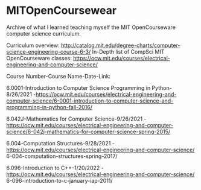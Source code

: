 # MITOpenCoursewear
Archive of what I learned teaching myself the MIT OpenCourseware computer science curriculum.

Curriculum overview: http://catalog.mit.edu/degree-charts/computer-science-engineering-course-6-3/
In-Depth list of CompSci MIT OpenCourseware classes: https://ocw.mit.edu/courses/electrical-engineering-and-computer-science/

Course Number-Course Name-Date-Link:

6.0001-Introduction to Computer Science Programming in Python-8/26/2021
-https://ocw.mit.edu/courses/electrical-engineering-and-computer-science/6-0001-introduction-to-computer-science-and-programming-in-python-fall-2016/

6.042J-Mathematics for Computer Science-9/26/2021
-https://ocw.mit.edu/courses/electrical-engineering-and-computer-science/6-042j-mathematics-for-computer-science-spring-2015/

6.004-Computation Structures-9/28/2021
-https://ocw.mit.edu/courses/electrical-engineering-and-computer-science/
6-004-computation-structures-spring-2017/

6.096-Introduction to C++-1/20/2022
-https://ocw.mit.edu/courses/electrical-engineering-and-computer-science/
6-096-introduction-to-c-january-iap-2011/
